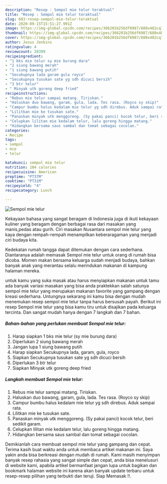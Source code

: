 ```yaml
---
description: "Resep : Sempol mie telur teraktual"
title: "Resep : Sempol mie telur teraktual"
slug: 603-resep-sempol-mie-telur-teraktual
date: 2020-09-15T15:51:27.991Z
image: https://img-global.cpcdn.com/recipes/366201b256df6987/680x482cq70/sempol-mie-telur-foto-resep-utama.jpg
thumbnail: https://img-global.cpcdn.com/recipes/366201b256df6987/680x482cq70/sempol-mie-telur-foto-resep-utama.jpg
cover: https://img-global.cpcdn.com/recipes/366201b256df6987/680x482cq70/sempol-mie-telur-foto-resep-utama.jpg
author: Jesus Jenkins
ratingvalue: 4
reviewcount: 28399
recipeingredient:
- "1 bks mie telur sy mie burung dara"
- "2 siung bawang merah"
- "1 siung bawang putih"
- "Secukupnya lada garam gula royco"
- "Secukupnya tusukan sate yg sdh dicuci bersih"
- "3 btr telur"
- " Minyak utk goreng deep fried"
recipeinstructions:
- "Rebus mie telur sampai matang. Tiriskan."
- "Haluskan duo bawang, garam, gula, lada. Tes rasa. (Royco sy skip)"
- "Campur bumbu halus kedalam mie telur yg sdh direbus. Aduk sampai rata."
- "Lilitkan mie ke tusukan sate."
- "Panaskan minyak utk menggoreng. (Sy pakai panci) kocok telur, beri sedikit garam."
- "Celupkan lilitan mie kedalam telur, lalu goreng hingga matang."
- "Hidangkan bersama saus sambal dan tomat sebagai cocolan."
categories:
- Recipe
tags:
- sempol
- mie
- telur

katakunci: sempol mie telur 
nutrition: 104 calories
recipecuisine: American
preptime: "PT37M"
cooktime: "PT31M"
recipeyield: "4"
recipecategory: Lunch

---
```



![Sempol mie telur](https://img-global.cpcdn.com/recipes/366201b256df6987/680x482cq70/sempol-mie-telur-foto-resep-utama.jpg)

Kekayaan bahasa yang sangat beragam di Indonesia juga di ikuti kekayaan kuliner yang beragam dengan berbagai rasa dari masakan yang manis,pedas atau gurih. Ciri masakan Nusantara sempol mie telur yang kaya dengan rempah-rempah menampilkan keberaragaman yang menjadi ciri budaya kita.


Kedekatan rumah tangga dapat ditemukan dengan cara sederhana. Diantaranya adalah memasak Sempol mie telur untuk orang di rumah bisa dicoba. Momen makan bersama keluarga sudah menjadi budaya, bahkan banyak anak yang merantau selalu merindukan makanan di kampung halaman mereka.



untuk kamu yang suka masak atau harus menyiapkan makanan untuk tamu ada banyak variasi masakan yang bisa anda praktekkan salah satunya sempol mie telur yang merupakan makanan favorite yang gampang dengan kreasi sederhana. Untungnya sekarang ini kamu bisa dengan mudah menemukan resep sempol mie telur tanpa harus bersusah payah.
Berikut ini resep Sempol mie telur yang bisa kamu tiru untuk disajikan pada keluarga tercinta. Dan sangat mudah hanya dengan 7 langkah dan 7 bahan.


<!--inarticleads1-->

##### Bahan-bahan yang perlukan membuat Sempol mie telur:

1. Harap siapkan 1 bks mie telur (sy mie burung dara)
1. Diperlukan 2 siung bawang merah
1. Jangan lupa 1 siung bawang putih
1. Harap siapkan Secukupnya lada, garam, gula, royco
1. Siapkan Secukupnya tusukan sate yg sdh dicuci bersih
1. Diperlukan 3 btr telur
1. Siapkan  Minyak utk goreng deep fried




<!--inarticleads2-->

##### Langkah membuat  Sempol mie telur:

1. Rebus mie telur sampai matang. Tiriskan.
1. Haluskan duo bawang, garam, gula, lada. Tes rasa. (Royco sy skip)
1. Campur bumbu halus kedalam mie telur yg sdh direbus. Aduk sampai rata.
1. Lilitkan mie ke tusukan sate.
1. Panaskan minyak utk menggoreng. (Sy pakai panci) kocok telur, beri sedikit garam.
1. Celupkan lilitan mie kedalam telur, lalu goreng hingga matang.
1. Hidangkan bersama saus sambal dan tomat sebagai cocolan.




Demikianlah cara membuat sempol mie telur yang gampang dan cepat. Terima kasih buat waktu anda untuk membaca artikel makanan ini. Saya yakin anda bisa berkreasi dengan mudah di rumah. Kami masih menyimpan banyak resep rahasia yang sangat simple dan cepat, anda bisa menelusuri di website kami, apabila artikel bermanfaat jangan lupa untuk bagikan dan bookmark halaman website ini karena akan banyak update terbaru untuk resep-resep pilihan yang terbukti dan teruji. Siap Memasak !!. 
